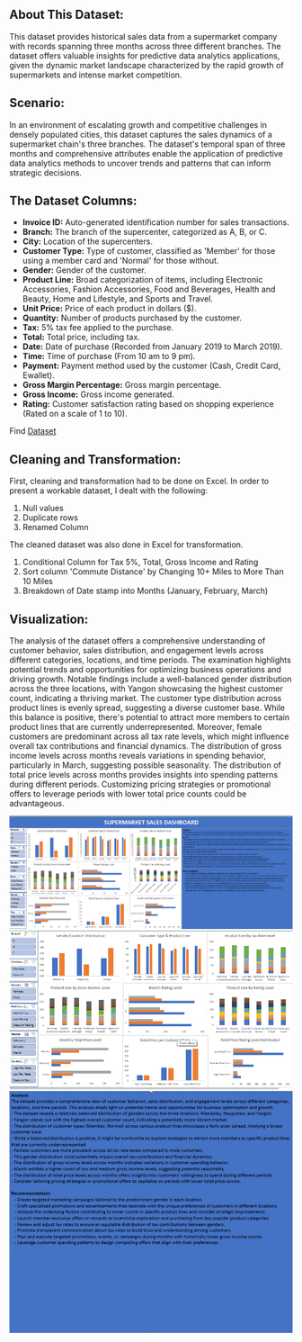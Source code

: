 <!DOCTYPE html>
<html>

<head>
</head>

<body>

<h2>About This Dataset:</h2>
<p>This dataset provides historical sales data from a supermarket company with records spanning three months across three different branches. The dataset offers valuable insights for predictive data analytics applications, given the dynamic market landscape characterized by the rapid growth of supermarkets and intense market competition.</p>

<h2>Scenario:</h2>
<p>In an environment of escalating growth and competitive challenges in densely populated cities, this dataset captures the sales dynamics of a supermarket chain's three branches. The dataset's temporal span of three months and comprehensive attributes enable the application of predictive data analytics methods to uncover trends and patterns that can inform strategic decisions.</p>

<h2>The Dataset Columns:</h2>
<ul>
    <li><strong>Invoice ID:</strong> Auto-generated identification number for sales transactions.</li>
    <li><strong>Branch:</strong> The branch of the supercenter, categorized as A, B, or C.</li>
    <li><strong>City:</strong> Location of the supercenters.</li>
    <li><strong>Customer Type:</strong> Type of customer, classified as 'Member' for those using a member card and 'Normal' for those without.</li>
    <li><strong>Gender:</strong> Gender of the customer.</li>
    <li><strong>Product Line:</strong> Broad categorization of items, including Electronic Accessories, Fashion Accessories, Food and Beverages, Health and Beauty, Home and Lifestyle, and Sports and Travel.</li>
    <li><strong>Unit Price:</strong> Price of each product in dollars ($).</li>
    <li><strong>Quantity:</strong> Number of products purchased by the customer.</li>
    <li><strong>Tax:</strong> 5% tax fee applied to the purchase.</li>
    <li><strong>Total:</strong> Total price, including tax.</li>
    <li><strong>Date:</strong> Date of purchase (Recorded from January 2019 to March 2019).</li>
    <li><strong>Time:</strong> Time of purchase (From 10 am to 9 pm).</li>
    <li><strong>Payment:</strong> Payment method used by the customer (Cash, Credit Card, Ewallet).</li>
    <li><strong>Gross Margin Percentage:</strong> Gross margin percentage.</li>
    <li><strong>Gross Income:</strong> Gross income generated.</li>
    <li><strong>Rating:</strong> Customer satisfaction rating based on shopping experience (Rated on a scale of 1 to 10).</li>
</ul>
<p>Find <a href="https://www.kaggle.com/datasets/aungpyaeap/supermarket-sales">Dataset</a></p>

<h2>Cleaning and Transformation:</h2>
<p>First, cleaning and transformation had to be done on Excel. In order to present a workable dataset, I dealt with the following:</p>
<ol>
    <li>Null values</li>
    <li>Duplicate rows</li>
    <li>Renamed Column</li>
</ol>
<p>The cleaned dataset was also done in Excel for transformation.</p>
<ol>
    <li>Conditional Column for Tax 5%, Total, Gross Income and Rating</li>
    <li>Sort column 'Commute Distance' by Changing 10+ Miles to More Than 10 Miles</li>
    <li>Breakdown of Date stamp into Months (January, February, March)</li>
</ol>

<h2>Visualization:</h2>
<p>The analysis of the dataset offers a comprehensive understanding of customer behavior, sales distribution, and engagement levels across different categories, locations, and time periods. The examination highlights potential trends and opportunities for optimizing business operations and driving growth. Notable findings include a well-balanced gender distribution across the three locations, with Yangon showcasing the highest customer count, indicating a thriving market. The customer type distribution across product lines is evenly spread, suggesting a diverse customer base. 
While this balance is positive, there's potential to attract more members to certain product lines that are currently underrepresented. Moreover, female customers are predominant across all tax rate levels, which might influence overall tax contributions and financial dynamics. The distribution of gross income levels across months reveals variations in spending behavior, particularly in March, suggesting possible seasonality. The distribution of total price levels across months provides insights into spending patterns during different periods. Customizing pricing strategies or promotional offers to leverage periods with lower total price counts could be advantageous.</p>

</body>

</html>
<img src="https://github.com/EmmanuelOlowuAdeyemi/Supermarket_Sales/blob/main/Supermarket_Sales/SUPERMARKET%20SALES%20DASHBOARD%20.png" alt="Supermarket Sales Dashboard">
<img src="https://github.com/EmmanuelOlowuAdeyemi/Supermarket_Sales/blob/main/Supermarket_Sales/SUPERMARKET%20SALES%20DASHBOARD%202.png" alt="Supermarket Sales Dashboard 2">
<img src="https://github.com/EmmanuelOlowuAdeyemi/Supermarket_Sales/blob/main/Supermarket_Sales/SUPERMARKET%20SALES%20DASHBOARD%203.png" alt="Supermarket Sales Dashboard 3">
